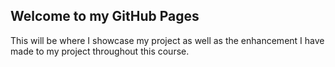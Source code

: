 ## Welcome to my GitHub Pages

This will be where I showcase my project as well as the enhancement I have made to my project throughout this course.
